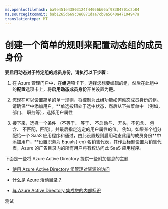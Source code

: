 ```yaml
---
ms.openlocfilehash: ba9e451e43803124f44056b66af98384701c2b84
ms.sourcegitcommit: bab1265d669c3e6871daa7cb8a5640a47104947a
translationtype: MT
---
```

<properties
    pageTitle="创建一个简单的规则来配置动态成员身份组 |Microsoft Azure"
    description="说明如何创建一个简单的规则来配置动态组的成员身份。"
    services="active-directory"
    documentationCenter=""
    authors="femila"
    manager="swadhwa"
    editor=""/>

<tags
    ms.service="active-directory" 
    ms.workload="identity" 
    ms.tgt_pltfrm="na" 
    ms.devlang="na" 
    ms.topic="article" 
    ms.date="07/13/2015" 
    ms.author="femila"/>


# 创建一个简单的规则来配置动态组的成员身份

**要启用动态对于特定组的成员身份，请执行以下步骤︰**

1. 在 Azure 管理门户中，在**组**选项卡下，选择您想要编辑的组，然后在此组中的**配置**选项卡上，将**启用动态成员身份**开关设置为**是**。


2. 您现在可以设置简单的单一规则，将控制为此组功能如何动态成员身份的组。 请确保**中添加用户，**单选按钮处于选中状态，然后从下拉菜单中 （例如，部门、 职务等），选择用户属性 

3. 接下来，选择一个条件 （不等于、 等于、 不启动与、 开头，不包含、 包含、 不匹配，匹配），并最后指定选定的用户属性的值。 例如，如果某个组分配给一个 SaaS 应用程序和通过，由此设置规则启用动态此组的成员身份**中添加用户，**设置职务为 Equals(-eq) 名销售代表，其作业标题设置为销售代表，Azure 的广告目录内的所有用户将有权访问此 SaaS 应用程序。

下面是一些将 Azure Active Directory 提供一些附加信息的主题 

* [使用 Azure Active Directory 组管理对资源的访问](active-directory-manage-groups.md)

* [什么是 Azure 活动目录？](active-directory-whatis.md)

* [与 Azure Active Directory 集成您的内部标识](active-directory-aadconnect.md)


测试
